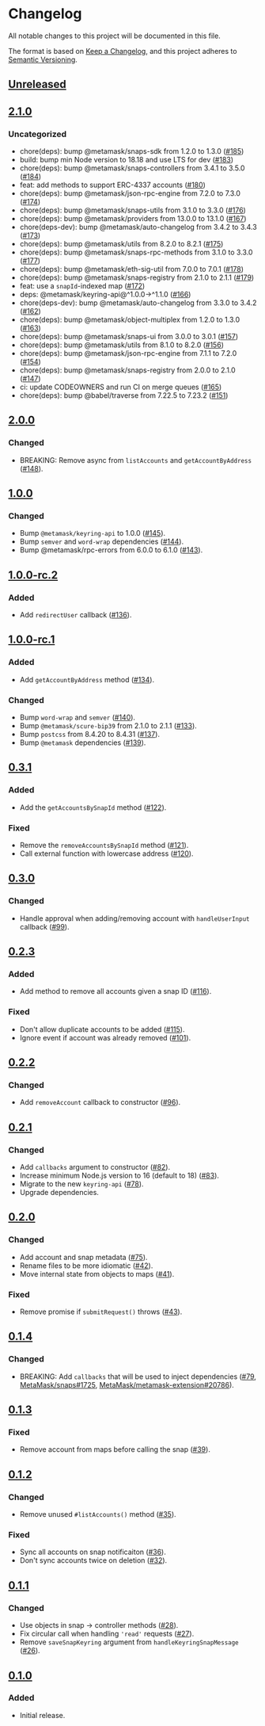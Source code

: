 # Changelog
All notable changes to this project will be documented in this file.

The format is based on [Keep a Changelog](https://keepachangelog.com/en/1.0.0/),
and this project adheres to [Semantic Versioning](https://semver.org/spec/v2.0.0.html).

## [Unreleased]

## [2.1.0]
### Uncategorized
- chore(deps): bump @metamask/snaps-sdk from 1.2.0 to 1.3.0 ([#185](https://github.com/MetaMask/eth-snap-keyring/pull/185))
- build: bump min Node version to 18.18 and use LTS for dev ([#183](https://github.com/MetaMask/eth-snap-keyring/pull/183))
- chore(deps): bump @metamask/snaps-controllers from 3.4.1 to 3.5.0 ([#184](https://github.com/MetaMask/eth-snap-keyring/pull/184))
- feat: add methods to support ERC-4337 accounts ([#180](https://github.com/MetaMask/eth-snap-keyring/pull/180))
- chore(deps): bump @metamask/json-rpc-engine from 7.2.0 to 7.3.0 ([#174](https://github.com/MetaMask/eth-snap-keyring/pull/174))
- chore(deps): bump @metamask/snaps-utils from 3.1.0 to 3.3.0 ([#176](https://github.com/MetaMask/eth-snap-keyring/pull/176))
- chore(deps): bump @metamask/providers from 13.0.0 to 13.1.0 ([#167](https://github.com/MetaMask/eth-snap-keyring/pull/167))
- chore(deps-dev): bump @metamask/auto-changelog from 3.4.2 to 3.4.3 ([#173](https://github.com/MetaMask/eth-snap-keyring/pull/173))
- chore(deps): bump @metamask/utils from 8.2.0 to 8.2.1 ([#175](https://github.com/MetaMask/eth-snap-keyring/pull/175))
- chore(deps): bump @metamask/snaps-rpc-methods from 3.1.0 to 3.3.0 ([#177](https://github.com/MetaMask/eth-snap-keyring/pull/177))
- chore(deps): bump @metamask/eth-sig-util from 7.0.0 to 7.0.1 ([#178](https://github.com/MetaMask/eth-snap-keyring/pull/178))
- chore(deps): bump @metamask/snaps-registry from 2.1.0 to 2.1.1 ([#179](https://github.com/MetaMask/eth-snap-keyring/pull/179))
- feat: use a `snapId`-indexed map ([#172](https://github.com/MetaMask/eth-snap-keyring/pull/172))
- deps: @metamask/keyring-api@^1.0.0->^1.1.0 ([#166](https://github.com/MetaMask/eth-snap-keyring/pull/166))
- chore(deps-dev): bump @metamask/auto-changelog from 3.3.0 to 3.4.2 ([#162](https://github.com/MetaMask/eth-snap-keyring/pull/162))
- chore(deps): bump @metamask/object-multiplex from 1.2.0 to 1.3.0 ([#163](https://github.com/MetaMask/eth-snap-keyring/pull/163))
- chore(deps): bump @metamask/snaps-ui from 3.0.0 to 3.0.1 ([#157](https://github.com/MetaMask/eth-snap-keyring/pull/157))
- chore(deps): bump @metamask/utils from 8.1.0 to 8.2.0 ([#156](https://github.com/MetaMask/eth-snap-keyring/pull/156))
- chore(deps): bump @metamask/json-rpc-engine from 7.1.1 to 7.2.0 ([#154](https://github.com/MetaMask/eth-snap-keyring/pull/154))
- chore(deps): bump @metamask/snaps-registry from 2.0.0 to 2.1.0 ([#147](https://github.com/MetaMask/eth-snap-keyring/pull/147))
- ci: update CODEOWNERS and run CI on merge queues ([#165](https://github.com/MetaMask/eth-snap-keyring/pull/165))
- chore(deps): bump @babel/traverse from 7.22.5 to 7.23.2 ([#151](https://github.com/MetaMask/eth-snap-keyring/pull/151))

## [2.0.0]
### Changed
- BREAKING: Remove async from `listAccounts` and `getAccountByAddress` ([#148](https://github.com/MetaMask/eth-snap-keyring/pull/148)).

## [1.0.0]
### Changed
- Bump `@metamask/keyring-api` to 1.0.0 ([#145](https://github.com/MetaMask/eth-snap-keyring/pull/145)).
- Bump `semver` and `word-wrap` dependencies ([#144](https://github.com/MetaMask/eth-snap-keyring/pull/144)).
- Bump @metamask/rpc-errors from 6.0.0 to 6.1.0 ([#143](https://github.com/MetaMask/eth-snap-keyring/pull/143)).

## [1.0.0-rc.2]
### Added
- Add `redirectUser` callback ([#136](https://github.com/MetaMask/eth-snap-keyring/pull/136)).

## [1.0.0-rc.1]
### Added
- Add `getAccountByAddress` method ([#134](https://github.com/MetaMask/eth-snap-keyring/pull/134)).

### Changed
- Bump `word-wrap` and `semver` ([#140](https://github.com/MetaMask/eth-snap-keyring/pull/140)).
- Bump `@metamask/scure-bip39` from 2.1.0 to 2.1.1 ([#133](https://github.com/MetaMask/eth-snap-keyring/pull/133)).
- Bump `postcss` from 8.4.20 to 8.4.31 ([#137](https://github.com/MetaMask/eth-snap-keyring/pull/137)).
- Bump `@metamask` dependencies ([#139](https://github.com/MetaMask/eth-snap-keyring/pull/139)).

## [0.3.1]
### Added
- Add the `getAccountsBySnapId` method ([#122](https://github.com/MetaMask/eth-snap-keyring/pull/122)).

### Fixed
- Remove the `removeAccountsBySnapId` method ([#121](https://github.com/MetaMask/eth-snap-keyring/pull/121)).
- Call external function with lowercase address ([#120](https://github.com/MetaMask/eth-snap-keyring/pull/120)).

## [0.3.0]
### Changed
- Handle approval when adding/removing account with `handleUserInput` callback ([#99](https://github.com/MetaMask/eth-snap-keyring/pull/99)).

## [0.2.3]
### Added
- Add method to remove all accounts given a snap ID ([#116](https://github.com/MetaMask/eth-snap-keyring/pull/116)).

### Fixed
- Don't allow duplicate accounts to be added ([#115](https://github.com/MetaMask/eth-snap-keyring/pull/115)).
- Ignore event if account was already removed ([#101](https://github.com/MetaMask/eth-snap-keyring/pull/101)).

## [0.2.2]
### Changed
- Add `removeAccount` callback to constructor ([#96](https://github.com/MetaMask/eth-snap-keyring/pull/96)).

## [0.2.1]
### Changed
- Add `callbacks` argument to constructor ([#82](https://github.com/MetaMask/eth-snap-keyring/pull/82)).
- Increase minimum Node.js version to 16 (default to 18) ([#83](https://github.com/MetaMask/eth-snap-keyring/pull/83)).
- Migrate to the new `keyring-api` ([#78](https://github.com/MetaMask/eth-snap-keyring/pull/78)).
- Upgrade dependencies.

## [0.2.0]
### Changed
- Add account and snap metadata ([#75](https://github.com/MetaMask/eth-snap-keyring/pull/75)).
- Rename files to be more idiomatic ([#42](https://github.com/MetaMask/eth-snap-keyring/pull/42)).
- Move internal state from objects to maps ([#41](https://github.com/MetaMask/eth-snap-keyring/pull/41)).

### Fixed
- Remove promise if `submitRequest()` throws ([#43](https://github.com/MetaMask/eth-snap-keyring/pull/43)).

## [0.1.4]
### Changed
- BREAKING: Add `callbacks` that will be used to inject dependencies ([#79](https://github.com/MetaMask/eth-snap-keyring/pull/79), [MetaMask/snaps#1725](https://github.com/MetaMask/snaps/pull/1725), [MetaMask/metamask-extension#20786](https://github.com/MetaMask/metamask-extension/pull/20786)).

## [0.1.3]
### Fixed
- Remove account from maps before calling the snap ([#39](https://github.com/MetaMask/eth-snap-keyring/pull/39)).

## [0.1.2]
### Changed
- Remove unused `#listAccounts()` method ([#35](https://github.com/MetaMask/eth-snap-keyring/pull/35)).

### Fixed
- Sync all accounts on snap notificaiton ([#36](https://github.com/MetaMask/eth-snap-keyring/pull/36)).
- Don't sync accounts twice on deletion ([#32](https://github.com/MetaMask/eth-snap-keyring/pull/32)).

## [0.1.1]
### Changed
- Use objects in snap -> controller methods ([#28](https://github.com/MetaMask/eth-snap-keyring/pull/28)).
- Fix circular call when handling `'read'` requests ([#27](https://github.com/MetaMask/eth-snap-keyring/pull/27)).
- Remove `saveSnapKeyring` argument from `handleKeyringSnapMessage` ([#26](https://github.com/MetaMask/eth-snap-keyring/pull/26)).

## [0.1.0]
### Added
- Initial release.

[Unreleased]: https://github.com/MetaMask/eth-snap-keyring/compare/v2.1.0...HEAD
[2.1.0]: https://github.com/MetaMask/eth-snap-keyring/compare/v2.0.0...v2.1.0
[2.0.0]: https://github.com/MetaMask/eth-snap-keyring/compare/v1.0.0...v2.0.0
[1.0.0]: https://github.com/MetaMask/eth-snap-keyring/compare/v1.0.0-rc.2...v1.0.0
[1.0.0-rc.2]: https://github.com/MetaMask/eth-snap-keyring/compare/v1.0.0-rc.1...v1.0.0-rc.2
[1.0.0-rc.1]: https://github.com/MetaMask/eth-snap-keyring/compare/v0.3.1...v1.0.0-rc.1
[0.3.1]: https://github.com/MetaMask/eth-snap-keyring/compare/v0.3.0...v0.3.1
[0.3.0]: https://github.com/MetaMask/eth-snap-keyring/compare/v0.2.3...v0.3.0
[0.2.3]: https://github.com/MetaMask/eth-snap-keyring/compare/v0.2.2...v0.2.3
[0.2.2]: https://github.com/MetaMask/eth-snap-keyring/compare/v0.2.1...v0.2.2
[0.2.1]: https://github.com/MetaMask/eth-snap-keyring/compare/v0.2.0...v0.2.1
[0.2.0]: https://github.com/MetaMask/eth-snap-keyring/compare/v0.1.4...v0.2.0
[0.1.4]: https://github.com/MetaMask/eth-snap-keyring/compare/v0.1.3...v0.1.4
[0.1.3]: https://github.com/MetaMask/eth-snap-keyring/compare/v0.1.2...v0.1.3
[0.1.2]: https://github.com/MetaMask/eth-snap-keyring/compare/v0.1.1...v0.1.2
[0.1.1]: https://github.com/MetaMask/eth-snap-keyring/compare/v0.1.0...v0.1.1
[0.1.0]: https://github.com/MetaMask/eth-snap-keyring/releases/tag/v0.1.0
